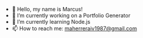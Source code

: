 - 👋 Hello, my name is Marcus!
- 🔭 I’m currently working on a Portfolio Generator
- 🌱 I’m currently learning Node.js
- 📫 How to reach me: maherreraiv1987@gmail.com
